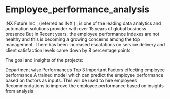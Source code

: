 # Employee_performance_analysis
INX Future Inc , (referred as INX ) , is one of the leading data analytics and automation solutions provider
with over 15 years of global business presence But in Recent years, the employee performance indexes are not healthy and this is becoming a growing
concerns among the top management. There has been increased escalations on service delivery and
client satisfaction levels came down by 8 percentage points

The goal and insights of the projects:

Department wise Performances
Top 3 Important Factors effecting employee performance
A trained model which can predict the employee performance based on factors as inputs. This will be used to hire employees
Recommendations to improve the employee performance based on insights from analysis
